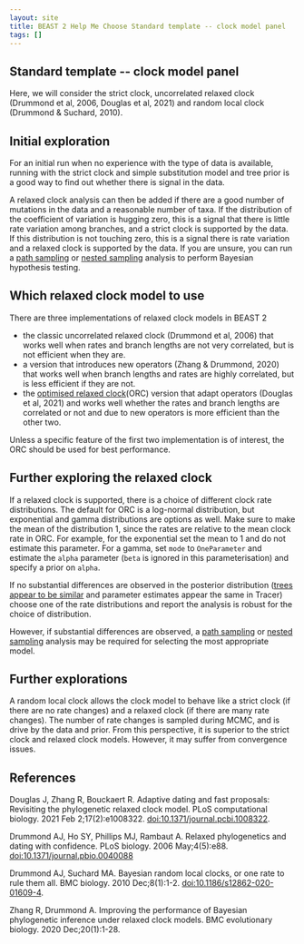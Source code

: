 ```yaml
---
layout: site
title: BEAST 2 Help Me Choose Standard template -- clock model panel
tags: []
---
```


## Standard template -- clock model panel

Here, we will consider the strict clock, uncorrelated relaxed clock (Drummond et al, 2006, Douglas et al, 2021) and random local clock (Drummond & Suchard, 2010).

## Initial exploration

For an initial run when no experience with the type of data is available, running with the strict clock and simple substitution model and tree prior is a good way to find out whether there is signal in the data.

A relaxed clock analysis can then be added if there are a good number of mutations in the data and a reasonable number of taxa. 
If the distribution of the coefficient of variation is hugging zero, this is a signal that there is little rate variation among branches, and a strict clock is supported by the data.
If this distribution is not touching zero, this is a signal there is rate variation and a relaxed clock is supported by the data.
If you are unsure, you can run a [path sampling](https://github.com/BEAST2-Dev/model-selection) or [nested sampling](https://github.com/BEAST2-Dev/nested-sampling) analysis to perform Bayesian hypothesis testing.

## Which relaxed clock model to use

There are three implementations of relaxed clock models in BEAST 2

* the classic uncorrelated relaxed clock (Drummond et al, 2006) that works well when rates and branch lengths are not very correlated, but is not efficient when they are.
* a version that introduces new operators (Zhang & Drummond, 2020) that works well when branch lengths and rates are highly correlated, but is less efficient if they are not.
* the [optimised relaxed clock](https://github.com/jordandouglas/ORC)(ORC) version that adapt operators (Douglas et al, 2021) and works well whether the rates and branch lengths are correlated or not and due to new operators is more efficient than the other two.

Unless a specific feature of the first two implementation is of interest, the ORC should be used for best performance.

## Further exploring the relaxed clock

If a relaxed clock is supported, there is a choice of different clock rate distributions. The default for ORC is a log-normal distribution, but exponential and gamma distributions are options as well. 
Make sure to make the mean of the distribution 1, since the rates are relative to the mean clock rate in ORC.
For example, for the exponential set the mean to 1 and do not estimate this parameter.
For a gamma, set `mode` to `OneParameter` and estimate the `alpha` parameter (`beta` is ignored in this parameterisation) and specify a prior on `alpha`.

If no substantial differences are observed in the posterior distribution ([trees appear to be similar](https://www.beast2.org/2020/04/20/comparing-tree-sets.html) and parameter estimates appear the same in Tracer) choose one of the rate distributions and report the analysis is robust for the choice of distribution.

However, if substantial differences are observed, a [path sampling](https://github.com/BEAST2-Dev/model-selection) or [nested sampling](https://github.com/BEAST2-Dev/nested-sampling) analysis may be required for selecting the most appropriate model.

## Further explorations

A random local clock allows the clock model to behave like a strict clock (if there are no rate changes) and a relaxed clock (if there are many rate changes).
The number of rate changes is sampled during MCMC, and is drive by the data and prior.
From this perspective, it is superior to the strict clock and relaxed clock models.
However, it may suffer from convergence issues.



## References

Douglas J, Zhang R, Bouckaert R. Adaptive dating and fast proposals: Revisiting the phylogenetic relaxed clock model. PLoS computational biology. 2021 Feb 2;17(2):e1008322. <a href="https://doi.org/10.1371/journal.pcbi.1008322">doi:10.1371/journal.pcbi.1008322</a>.

Drummond AJ, Ho SY, Phillips MJ, Rambaut A. Relaxed phylogenetics and dating with confidence. PLoS biology. 2006 May;4(5):e88. <a href="https://doi.org/10.1371/journal.pbio.0040088">doi:10.1371/journal.pbio.0040088</a>

Drummond AJ, Suchard MA. Bayesian random local clocks, or one rate to rule them all. BMC biology. 2010 Dec;8(1):1-2. <a href="https://doi.org/10.1186/s12862-020-01609-4">doi:10.1186/s12862-020-01609-4</a>.

Zhang R, Drummond A. Improving the performance of Bayesian phylogenetic inference under relaxed clock models. BMC evolutionary biology. 2020 Dec;20(1):1-28.